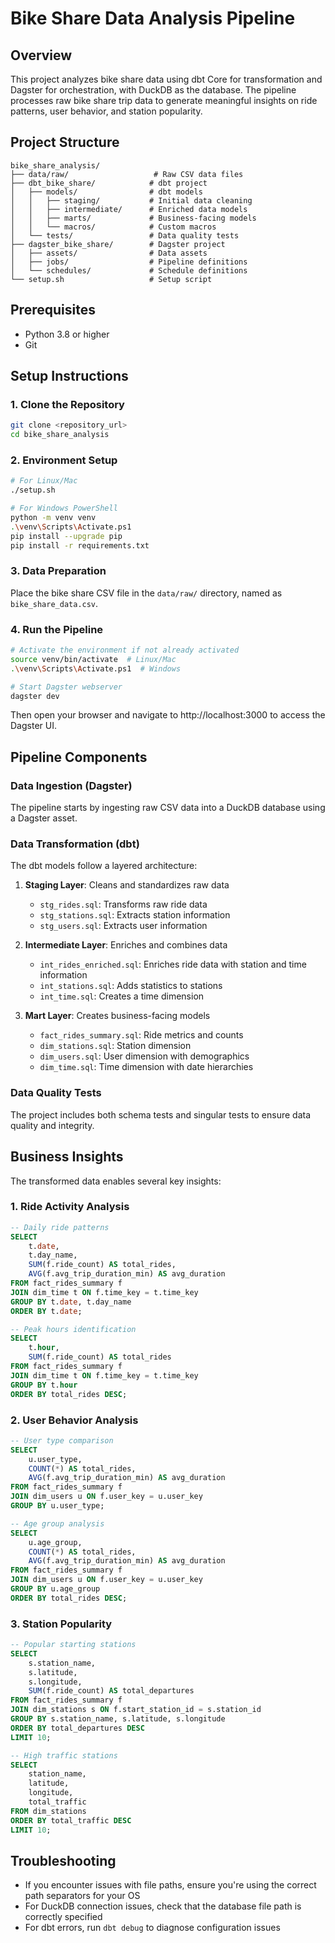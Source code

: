 # Bike Share Data Analysis Pipeline

## Overview
This project analyzes bike share data using dbt Core for transformation and Dagster for orchestration, with DuckDB as the database. The pipeline processes raw bike share trip data to generate meaningful insights on ride patterns, user behavior, and station popularity.

## Project Structure
```
bike_share_analysis/
├── data/raw/                   # Raw CSV data files
├── dbt_bike_share/            # dbt project
│   ├── models/                # dbt models
│   │   ├── staging/           # Initial data cleaning
│   │   ├── intermediate/      # Enriched data models
│   │   ├── marts/             # Business-facing models
│   │   └── macros/            # Custom macros
│   └── tests/                 # Data quality tests
├── dagster_bike_share/        # Dagster project
│   ├── assets/                # Data assets
│   ├── jobs/                  # Pipeline definitions
│   └── schedules/             # Schedule definitions
└── setup.sh                   # Setup script
```

## Prerequisites
- Python 3.8 or higher
- Git

## Setup Instructions

### 1. Clone the Repository
```bash
git clone <repository_url>
cd bike_share_analysis
```

### 2. Environment Setup
```bash
# For Linux/Mac
./setup.sh

# For Windows PowerShell
python -m venv venv
.\venv\Scripts\Activate.ps1
pip install --upgrade pip
pip install -r requirements.txt
```

### 3. Data Preparation
Place the bike share CSV file in the `data/raw/` directory, named as `bike_share_data.csv`.

### 4. Run the Pipeline
```bash
# Activate the environment if not already activated
source venv/bin/activate  # Linux/Mac
.\venv\Scripts\Activate.ps1  # Windows

# Start Dagster webserver
dagster dev
```

Then open your browser and navigate to http://localhost:3000 to access the Dagster UI.

## Pipeline Components

### Data Ingestion (Dagster)
The pipeline starts by ingesting raw CSV data into a DuckDB database using a Dagster asset.

### Data Transformation (dbt)
The dbt models follow a layered architecture:

1. **Staging Layer**: Cleans and standardizes raw data
   - `stg_rides.sql`: Transforms raw ride data
   - `stg_stations.sql`: Extracts station information
   - `stg_users.sql`: Extracts user information

2. **Intermediate Layer**: Enriches and combines data
   - `int_rides_enriched.sql`: Enriches ride data with station and time information
   - `int_stations.sql`: Adds statistics to stations
   - `int_time.sql`: Creates a time dimension

3. **Mart Layer**: Creates business-facing models
   - `fact_rides_summary.sql`: Ride metrics and counts
   - `dim_stations.sql`: Station dimension
   - `dim_users.sql`: User dimension with demographics
   - `dim_time.sql`: Time dimension with date hierarchies

### Data Quality Tests
The project includes both schema tests and singular tests to ensure data quality and integrity.

## Business Insights
The transformed data enables several key insights:

### 1. Ride Activity Analysis
```sql
-- Daily ride patterns
SELECT 
    t.date, 
    t.day_name, 
    SUM(f.ride_count) AS total_rides,
    AVG(f.avg_trip_duration_min) AS avg_duration
FROM fact_rides_summary f
JOIN dim_time t ON f.time_key = t.time_key
GROUP BY t.date, t.day_name
ORDER BY t.date;

-- Peak hours identification
SELECT 
    t.hour, 
    SUM(f.ride_count) AS total_rides
FROM fact_rides_summary f
JOIN dim_time t ON f.time_key = t.time_key
GROUP BY t.hour
ORDER BY total_rides DESC;
```

### 2. User Behavior Analysis
```sql
-- User type comparison
SELECT 
    u.user_type, 
    COUNT(*) AS total_rides,
    AVG(f.avg_trip_duration_min) AS avg_duration
FROM fact_rides_summary f
JOIN dim_users u ON f.user_key = u.user_key
GROUP BY u.user_type;

-- Age group analysis
SELECT 
    u.age_group, 
    COUNT(*) AS total_rides,
    AVG(f.avg_trip_duration_min) AS avg_duration
FROM fact_rides_summary f
JOIN dim_users u ON f.user_key = u.user_key
GROUP BY u.age_group
ORDER BY total_rides DESC;
```

### 3. Station Popularity
```sql
-- Popular starting stations
SELECT 
    s.station_name, 
    s.latitude, 
    s.longitude,
    SUM(f.ride_count) AS total_departures
FROM fact_rides_summary f
JOIN dim_stations s ON f.start_station_id = s.station_id
GROUP BY s.station_name, s.latitude, s.longitude
ORDER BY total_departures DESC
LIMIT 10;

-- High traffic stations
SELECT
    station_name,
    latitude,
    longitude,
    total_traffic
FROM dim_stations
ORDER BY total_traffic DESC
LIMIT 10;
```

## Troubleshooting
- If you encounter issues with file paths, ensure you're using the correct path separators for your OS
- For DuckDB connection issues, check that the database file path is correctly specified
- For dbt errors, run `dbt debug` to diagnose configuration issues
